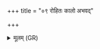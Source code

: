 +++
title = "०९ रोहितः कालो अभवद्"

+++
<details><summary>मूलम् (GR)</summary>

रोहितः कालो अभवद्  
रोहितो ऽत्य् अतपद् दिवम् ।  
रोहितो रश्मिभिर् भूमिं  
समुद्रम् अनु सं चरात् ॥
</details>